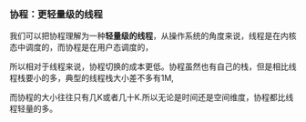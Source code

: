 ### 协程：更轻量级的线程

我们可以把协程理解为一种**轻量级的线程**，从操作系统的角度来说，线程是在内核态中调度的，而协程是在用户态调度的，

所以相对于线程来说，协程切换的成本更低。协程虽然也有自己的栈，但是相比线程栈要小的多，典型的线程栈大小差不多有1M,

而协程的大小往往只有几K或者几十K.所以无论是时间还是空间维度，协程都比线程轻量的多。